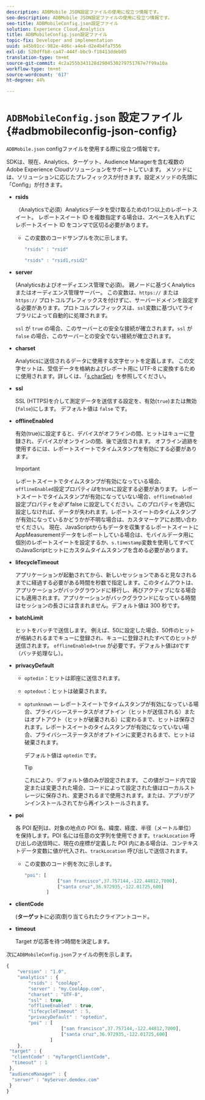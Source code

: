 ```yaml
---
description: ADBMobile JSON設定ファイルの使用に役立つ情報です。
seo-description: ADBMobile JSON設定ファイルの使用に役立つ情報です。
seo-title: ADBMobileConfig.json設定ファイル
solution: Experience Cloud,Analytics
title: ADBMobileConfig.json設定ファイル
topic-fix: Developer and implementation
uuid: a45b91cc-982e-4d6c-a4e4-d2e4b4fa7556
exl-id: 520dffb8-ca47-444f-bbc9-f18413ddeb05
translation-type: tm+mt
source-git-commit: 4c2a255b343128d2904530279751767e7f99a10a
workflow-type: tm+mt
source-wordcount: '617'
ht-degree: 44%

---
```


# `ADBMobileConfig.json` 設定ファイル  {#adbmobileconfig-json-config}

`ADBMobile.json` configファイルを使用する際に役立つ情報です。

SDKは、現在、Analytics、ターゲット、Audience Managerを含む複数のAdobe Experience Cloudソリューションをサポートしています。 メソッドには、ソリューションに応じたプレフィックスが付きます。設定メソッドの先頭に「Config」が付きます。

* **rsids**

   （Analyticsで必須）Analyticsデータを受け取るための1つ以上のレポートスイート。 レポートスイート ID を複数指定する場合は、スペースを入れずにレポートスイート ID をコンマで区切る必要があります。

   * この変数のコードサンプルを次に示します。

      ```js
      "rsids" : "rsid"
      ```

      ```js
      "rsids" : "rsid1,rsid2"
      ```

* **server**

   (Analyticsおよびオーディエンス管理で必須)。 親ノードに基づくAnalyticsまたはオーディエンス管理サーバー。 この変数は、`https://` または `https://` プロトコルプレフィックスを付けずに、サーバードメインを設定する必要があります。プロトコルプレフィックスは、`ssl`変数に基づいてライブラリによって自動的に処理されます。

   `ssl` が `true` の場合、このサーバーとの安全な接続が確立されます。`ssl` が `false` の場合、このサーバーとの安全でない接続が確立されます。

* **charset**

   Analyticsに送信されるデータに使用する文字セットを定義します。 この文字セットは、受信データを格納およびレポート用に UTF-8 に変換するために使用されます。詳しくは、「[s.charSet](https://docs.adobe.com/content/help/ja-JP/analytics/implementation/vars/config-vars/charset.html)」を参照してください。

* **ssl**

   SSL (HTTPS)を介して測定データを送信する設定を、有効(`true`)または無効(`false`)にします。 デフォルト値は `false` です。

* **offlineEnabled**

   有効(true)に設定すると、デバイスがオフラインの間、ヒットはキューに登録され、デバイスがオンラインの間、後で送信されます。 オフライン追跡を使用するには、レポートスイートでタイムスタンプを有効にする必要があります。

   >[!IMPORTANT]
   >
   >レポートスイートでタイムスタンプが有効になっている場合、`offlineEnabled`設定プロパティ&#x200B;*は*&#x200B;をtrueに設定する必要があります。 レポートスイートでタイムスタンプが有効になっていない場合、`offlineEnabled` 設定プロパティを&#x200B;*必ず* false に設定してください。このプロパティを適切に設定しなければ、データが失われます。レポートスイートのタイムスタンプが有効になっているかどうかが不明な場合は、カスタマーケアにお問い合わせください。 現在、JavaScriptからもデータを収集するレポートスイートにAppMeasurementデータをレポートしている場合は、モバイルデータ用に個別のレポートスイートを設定するか、`s.timestamp`変数を使用してすべてのJavaScriptヒットにカスタムタイムスタンプを含める必要があります。

* **lifecycleTimeout**

   アプリケーションが起動されてから、新しいセッションであると見なされるまでに経過する必要がある時間を秒数で指定します。このタイムアウトは、アプリケーションがバックグラウンドに移行し、再びアクティブになる場合にも適用されます。アプリケーションがバックグラウンドになっている時間はセッションの長さには含まれません。デフォルト値は 300 秒です。

* **batchLimit**

   ヒットをバッチで送信します。 例えば、50に設定した場合、50件のヒットが格納されるまでキューに登録され、キューに登録されたすべてのヒットが送信されます。 `offlineEnabled=true` が必要です。デフォルト値は`0`です（バッチ処理なし）。

* **privacyDefault**

   * `optedin`：ヒットは即座に送信されます。
   * `optedout`：ヒットは破棄されます。
   * `optunknown`  — レポートスイートでタイムスタンプが有効になっている場合、プライバシーステータスがオプトイン（ヒットが送信される）またはオプトアウト（ヒットが破棄される）に変わるまで、ヒットは保存されます。レポートスイートのタイムスタンプが有効になっていない場合、プライバシーステータスがオプトインに変更されるまで、ヒットは破棄されます。

      デフォルト値は `optedin` です。

      >[!TIP]
      >
      >これにより、デフォルト値のみが設定されます。 この値がコード内で設定または変更された場合、コードによって設定された値はローカルストレージに保存され、変更されるまで使用されます。または、アプリがアンインストールされてから再インストールされます。

* **poi**

   各 POI 配列は、対象の地点の POI 名、緯度、経度、半径（メートル単位）を保持します。POI 名には任意の文字列を使用できます。`trackLocation` 呼び出しの送信時に、現在の座標が定義した POI 内にある場合は、コンテキストデータ変数に値が代入され、`trackLocation` 呼び出しで送信されます。

   * この変数のコード例を次に示します。

      ```js
      "poi": [
                  ["san francisco",37.757144,-122.44812,7000], 
                  ["santa cruz",36.972935,-122.01725,600] 
              ]
      ```

* **clientCode**

   (**ターゲット**&#x200B;に必須)割り当てられたクライアントコード。

* **timeout**

   Target が応答を待つ時間を決定します。

次に`ADBMobileConfig.json`ファイルの例を示します。

```js
{ 
    "version" : "1.0", 
    "analytics" : { 
        "rsids" : "coolApp", 
        "server" : "my.CoolApp.com", 
        "charset" : "UTF-8", 
        "ssl" : true, 
        "offlineEnabled" : true, 
        "lifecycleTimeout" : 5, 
        "privacyDefault" : "optedin", 
        "poi" : [ 
                    ["san francisco",37.757144,-122.44812,7000], 
                    ["santa cruz",36.972935,-122.01725,600] 
                ] 
    }, 
 "target" : { 
  "clientCode" : "myTargetClientCode", 
  "timeout" : 1 
 }, 
 "audienceManager" : { 
  "server" : "myServer.demdex.com" 
 } 
}
```
